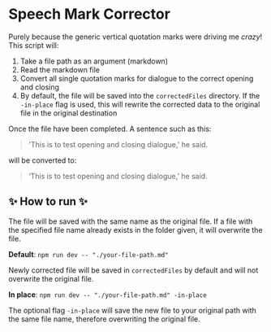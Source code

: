 # Speech Mark Corrector

Purely because the generic vertical quotation marks were driving me *crazy*! This script will:

1. Take a file path as an argument (markdown)
2. Read the markdown file
3. Convert all single quotation marks for dialogue to the correct opening and closing
4. By default, the file will be saved into the `correctedFiles` directory. If the `-in-place` flag is used, this will rewrite the corrected data to the original file in the original destination

Once the file have been completed. A sentence such as this:
>'This is to test opening and closing dialogue,' he said.
>
will be converted to:
>
>‘This is to test opening and closing dialogue,’ he said.

## :sparkles: How to run :sparkles:

The file will be saved with the same name as the original file. If a file with the specified file name already exists in the folder given, it will overwrite the file.

**Default**: `npm run dev -- "./your-file-path.md"`

Newly corrected file will be saved in `correctedFiles` by default and will not overwrite the original file.

**In place**: `npm run dev -- "./your-file-path.md" -in-place`

The optional flag `-in-place` will save the new file to your original path with the same file name, therefore overwriting the original file.
